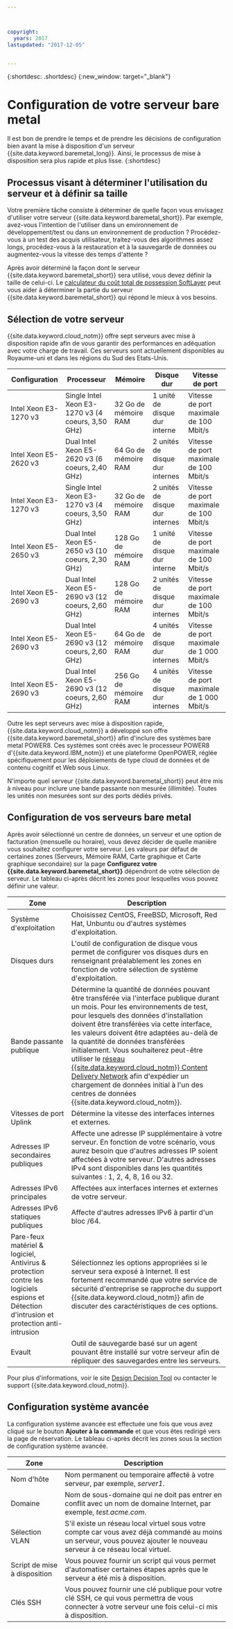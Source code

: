 ```yaml
---



copyright:
  years: 2017
lastupdated: "2017-12-05"


---
```


{:shortdesc: .shortdesc}
{:new_window: target="_blank"}

# Configuration de votre serveur bare metal

Il est bon de prendre le temps et de prendre les décisions de configuration bien avant la mise à disposition d'un serveur {{site.data.keyword.baremetal_long}}. Ainsi, le processus de mise à disposition sera plus rapide et plus lisse. {:shortdesc}

## Processus visant à déterminer l'utilisation du serveur et à définir sa taille

Votre première tâche consiste à déterminer de quelle façon vous envisagez d'utiliser votre serveur {{site.data.keyword.baremetal_short}}. Par exemple, avez-vous l'intention de l'utiliser dans un environnement de développement/test ou dans un environnement de production ? Procédez-vous à un test des acquis utilisateur, traitez-vous des algorithmes assez longs, procédez-vous à la restauration et à la sauvegarde de données ou augmentez-vous la vitesse des temps d'attente ? 

Après avoir déterminé la façon dont le serveur {{site.data.keyword.baremetal_short}} sera utilisé, vous devez définir la taille de celui-ci. Le [calculateur du coût total de possession SoftLayer](http://www.softlayer.com/tco/) peut vous aider à déterminer la partie du serveur {{site.data.keyword.baremetal_short}} qui répond le mieux à vos besoins. 

## Sélection de votre serveur

{{site.data.keyword.cloud_notm}} offre sept serveurs avec mise à disposition rapide afin de vous garantir des performances en adéquation avec votre charge de travail. Ces serveurs sont actuellement disponibles au Royaume-uni et dans les régions du Sud des Etats-Unis. 

| **Configuration** | **Processeur** | **Mémoire** | **Disque dur** | **Vitesse de port** |
|-------------------|---------------|------------|----------------|----------------|
| Intel Xeon E3-1270 v3 |Single Intel Xeon E3-1270 v3 (4 coeurs, 3,50 GHz) |32 Go de mémoire RAM |1 unité de disque dur interne |Vitesse de port maximale de 100 Mbit/s |
|Intel Xeon E5-2620 v3 |Dual Intel Xeon E5-2620 v3 (6 coeurs, 2,40 GHz) |64 Go de mémoire RAM |2 unités de disque dur internes |Vitesse de port maximale de 100 Mbit/s |
|Intel Xeon E3-1270 v3 |Single Intel Xeon E3-1270 v3 (4 coeurs, 3,50 GHz) |32 Go de mémoire RAM |2 unités de disque dur internes |Vitesse de port maximale de 100 Mbit/s |
|Intel Xeon E5-2650 v3 |Dual Intel Xeon E5-2650 v3 (10 coeurs, 2,30 GHz) |128 Go de mémoire RAM |1 unité de disque dur interne |Vitesse de port maximale de 100 Mbit/s |
|Intel Xeon E5-2690 v3 |Dual Intel Xeon E5-2690 v3 (12 coeurs, 2,60 GHz) |128 Go de mémoire RAM |2 unités de disque dur internes |Vitesse de port maximale de 100 Mbit/s |
|Intel Xeon E5-2690 v3 |Dual Intel Xeon E5-2690 v3 (12 coeurs, 2,60 GHz) |64 Go de mémoire RAM |4 unités de disque dur internes |Vitesse de port maximale de 1 000 Mbit/s |
|Intel Xeon E5-2690 v3 |Dual Intel Xeon E5-2690 v3 (12 coeurs, 2,60 GHz) |256 Go de mémoire RAM |4 unités de disque dur internes |Vitesse de port maximale de 1 000 Mbit/s |

Outre les sept serveurs avec mise à disposition rapide, {{site.data.keyword.cloud_notm}} a développé son offre {{site.data.keyword.baremetal_short}} afin d'inclure des systèmes bare metal POWER8. Ces systèmes sont créés avec le processeur POWER8 d'{{site.data.keyword.IBM_notm}} et une plateforme OpenPOWER, réglée spécifiquement pour les déploiements de type cloud de données et de contenu cognitif et Web sous Linux. 

N'importe quel serveur {{site.data.keyword.baremetal_short}} peut être mis à niveau pour inclure une bande passante non mesurée (illimitée). Toutes les unités non mesurées sont sur des ports dédiés privés. 

## Configuration de vos serveurs bare metal

Après avoir sélectionné un centre de données, un serveur et une option de facturation (mensuelle ou horaire), vous devez décider de quelle manière vous souhaitez configurer votre serveur. Les valeurs par défaut de certaines zones (Serveurs, Mémoire RAM, Carte graphique et Carte graphique secondaire) sur la page **Configurez votre {{site.data.keyword.baremetal_short}}** dépendront de votre sélection de serveur. Le tableau ci-après décrit les zones pour lesquelles vous pouvez définir une valeur.

| **Zone** | **Description** | 
|-------------------|---------------|
|Système d'exploitation |Choisissez CentOS, FreeBSD, Microsoft, Red Hat, Unbuntu ou d'autres systèmes d'exploitation. |
|Disques durs |L'outil de configuration de disque vous permet de configurer vos disques durs en renseignant préalablement les zones en fonction de votre sélection de système d'exploitation. |
|Bande passante publique |Détermine la quantité de données pouvant être transférée via l'interface publique durant un mois. Pour les environnements de test, pour lesquels des données d'installation doivent être transférées via cette interface, les valeurs doivent être adaptées au-delà de la quantité de données transférées initialement. Vous souhaiterez peut-être utiliser le [réseau {{site.data.keyword.cloud_notm}} Content Delivery Network](https://www.ibm.com/cloud/cdn) afin d'expédier un chargement de données initial à l'un des centres de données {{site.data.keyword.cloud_notm}}. |
|Vitesses de port Uplink |Détermine la vitesse des interfaces internes et externes. |
|Adresses IP secondaires publiques |Affecte une adresse IP supplémentaire à votre serveur. En fonction de votre scénario, vous aurez besoin que d'autres adresses IP soient affectées à votre serveur. D'autres adresses IPv4 sont disponibles dans les quantités suivantes : 1, 2, 4, 8, 16 ou 32. |
|Adresses IPv6 principales |Affectées aux interfaces internes et externes de votre serveur. |
|Adresses IPv6 statiques publiques |Affecte d'autres adresses IPv6 à partir d'un bloc /64. |
|Pare-feux matériel & logiciel, Antivirus & protection contre les logiciels espions et Détection d'intrusion et protection anti-intrusion |Sélectionnez les options appropriées si le serveur sera exposé à Internet. Il est fortement recommandé que votre service de sécurité d'entreprise se rapproche du support {{site.data.keyword.cloud_notm}} afin de discuter des caractéristiques de ces options. |
|Evault |Outil de sauvegarde basé sur un agent pouvant être installé sur votre serveur afin de répliquer des sauvegardes entre les serveurs. |

Pour plus d'informations, voir le site [Design Decision Tool](http://knowledgelayer.softlayer.com/learning/softlayer-design-decision-tool) ou contacter le support {{site.data.keyword.cloud_notm}}. 


## Configuration système avancée

La configuration système avancée est effectuée une fois que vous avez cliqué sur le bouton **Ajouter à la commande** et que vous êtes redirigé vers la page de réservation. Le tableau ci-après décrit les zones sous la section de configuration système avancée. 

| **Zone** | **Description** | 
|-------------------|---------------|
|Nom d'hôte |Nom permanent ou temporaire affecté à votre serveur, par exemple, _server1_. |
|Domaine |Nom de sous-domaine qui ne doit pas entrer en conflit avec un nom de domaine Internet, par exemple, _test.acme.com_. |
|Sélection VLAN |S'il existe un réseau local virtuel sous votre compte car vous avez déjà commandé au moins un serveur, vous pouvez ajouter le nouveau serveur à ce réseau local virtuel. |
|Script de mise à disposition |Vous pouvez fournir un script qui vous permet d'automatiser certaines étapes après que le serveur a été mis à disposition. |
|Clés SSH |Vous pouvez fournir une clé publique pour votre clé SSH, ce qui vous permettra de vous connecter à votre serveur une fois celui-ci mis à disposition. |
